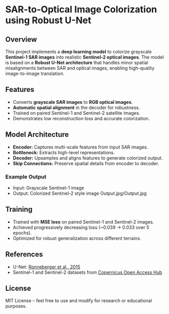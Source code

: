 # SAR-to-Optical Image Colorization using Robust U-Net

## Overview

This project implements a **deep learning model** to colorize grayscale **Sentinel-1 SAR images** into realistic **Sentinel-2 optical images**. The model is based on a **Robust U-Net architecture** that handles minor spatial misalignments between SAR and optical images, enabling high-quality image-to-image translation.

## Features

* Converts **grayscale SAR images** to **RGB optical images**.
* **Automatic spatial alignment** in the decoder for robustness.
* Trained on paired Sentinel-1 and Sentinel-2 satellite images.
* Demonstrates low reconstruction loss and accurate colorization.

## Model Architecture

* **Encoder:** Captures multi-scale features from input SAR images.
* **Bottleneck:** Extracts high-level representations.
* **Decoder:** Upsamples and aligns features to generate colorized output.
* **Skip Connections:** Preserve spatial details from encoder to decoder.


### Example Output

* Input: Grayscale Sentinel-1 image
* Output: Colorized Sentinel-2 style image
  Output.jpg/Output.jpg
  

## Training

* Trained with **MSE loss** on paired Sentinel-1 and Sentinel-2 images.
* Achieved progressively decreasing loss (\~0.039 → 0.033 over 5 epochs).
* Optimized for robust generalization across different terrains.

## References

* U-Net: [Ronneberger et al., 2015](https://arxiv.org/abs/1505.04597)
* Sentinel-1 and Sentinel-2 datasets from [Copernicus Open Access Hub](https://scihub.copernicus.eu/)

## License

MIT License – feel free to use and modify for research or educational purposes.



